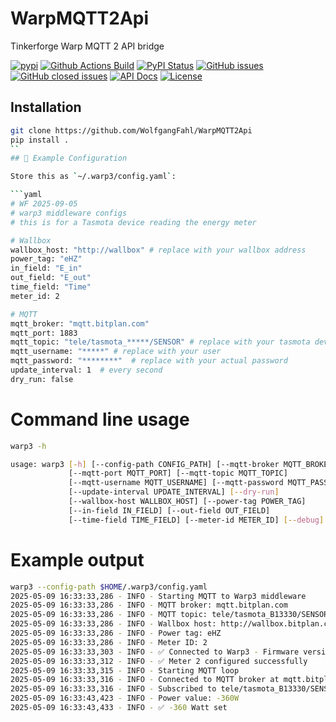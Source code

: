 # WarpMQTT2Api
Tinkerforge Warp MQTT 2 API bridge

[![pypi](https://img.shields.io/pypi/pyversions/WarpMQTT2Api)](https://pypi.org/project/WarpMQTT2Api/)
[![Github Actions Build](https://github.com/WolfgangFahl/WarpMQTT2Api/actions/workflows/build.yml/badge.svg)](https://github.com/WolfgangFahl/WarpMQTT2Api/actions/workflows/build.yml)
[![PyPI Status](https://img.shields.io/pypi/v/WarpMQTT2Api.svg)](https://pypi.python.org/pypi/WarpMQTT2Api/)
[![GitHub issues](https://img.shields.io/github/issues/WolfgangFahl/WarpMQTT2Api.svg)](https://github.com/WolfgangFahl/WarpMQTT2Api/issues)
[![GitHub closed issues](https://img.shields.io/github/issues-closed/WolfgangFahl/WarpMQTT2Api.svg)](https://github.com/WolfgangFahl/WarpMQTT2Api/issues/?q=is%3Aissue+is%3Aclosed)
[![API Docs](https://img.shields.io/badge/API-Documentation-blue)](https://WolfgangFahl.github.io/WarpMQTT2Api/)
[![License](https://img.shields.io/github/license/WolfgangFahl/WarpMQTT2Api.svg)](https://www.apache.org/licenses/LICENSE-2.0)

## Installation
```bash
git clone https://github.com/WolfgangFahl/WarpMQTT2Api
pip install .
``
## 🧪 Example Configuration

Store this as `~/.warp3/config.yaml`:

```yaml
# WF 2025-09-05
# warp3 middleware configs
# this is for a Tasmota device reading the energy meter

# Wallbox
wallbox_host: "http://wallbox" # replace with your wallbox address
power_tag: "eHZ"
in_field: "E_in"
out_field: "E_out"
time_field: "Time"
meter_id: 2

# MQTT
mqtt_broker: "mqtt.bitplan.com"
mqtt_port: 1883
mqtt_topic: "tele/tasmota_*****/SENSOR" # replace with your tasmota device
mqtt_username: "*****" # replace with your user
mqtt_password: "********"  # replace with your actual password
update_interval: 1  # every second
dry_run: false
```
# Command line usage
```bash
warp3 -h
```
```bash
usage: warp3 [-h] [--config-path CONFIG_PATH] [--mqtt-broker MQTT_BROKER]
             [--mqtt-port MQTT_PORT] [--mqtt-topic MQTT_TOPIC]
             [--mqtt-username MQTT_USERNAME] [--mqtt-password MQTT_PASSWORD]
             [--update-interval UPDATE_INTERVAL] [--dry-run]
             [--wallbox-host WALLBOX_HOST] [--power-tag POWER_TAG]
             [--in-field IN_FIELD] [--out-field OUT_FIELD]
             [--time-field TIME_FIELD] [--meter-id METER_ID] [--debug]

```

# Example output
```bash
warp3 --config-path $HOME/.warp3/config.yaml
2025-05-09 16:33:33,286 - INFO - Starting MQTT to Warp3 middleware
2025-05-09 16:33:33,286 - INFO - MQTT broker: mqtt.bitplan.com
2025-05-09 16:33:33,286 - INFO - MQTT topic: tele/tasmota_B13330/SENSOR
2025-05-09 16:33:33,286 - INFO - Wallbox host: http://wallbox.bitplan.com
2025-05-09 16:33:33,286 - INFO - Power tag: eHZ
2025-05-09 16:33:33,286 - INFO - Meter ID: 2
2025-05-09 16:33:33,303 - INFO - ✅ Connected to Warp3 - Firmware version: 2.8.0+6810d7c9
2025-05-09 16:33:33,312 - INFO - ✅ Meter 2 configured successfully
2025-05-09 16:33:33,315 - INFO - Starting MQTT loop
2025-05-09 16:33:33,316 - INFO - Connected to MQTT broker at mqtt.bitplan.com
2025-05-09 16:33:33,316 - INFO - Subscribed to tele/tasmota_B13330/SENSOR
2025-05-09 16:33:43,423 - INFO - Power value: -360W
2025-05-09 16:33:43,433 - INFO - ✅ -360 Watt set
```


